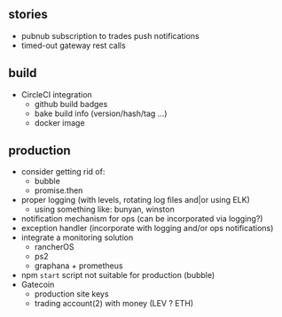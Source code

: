 ## stories
- pubnub subscription to trades push notifications
- timed-out gateway rest calls

## build
- CircleCI integration 
  - github build badges
  - bake build info (version/hash/tag ...)
  - docker image

## production
- consider getting rid of:
  - bubble
  - promise.then
- proper logging (with levels, rotating log files and|or using ELK)
  - using something like: bunyan, winston
- notification mechanism for ops (can be incorporated via logging?)
- exception handler (incorporate with logging and/or ops notifications)
- integrate a monitoring solution
  - rancherOS
  - ps2
  - graphana + prometheus
- npm `start` script not suitable for production (bubble)
- Gatecoin
  - production site keys
  - trading account(2) with money (LEV ? ETH)
  